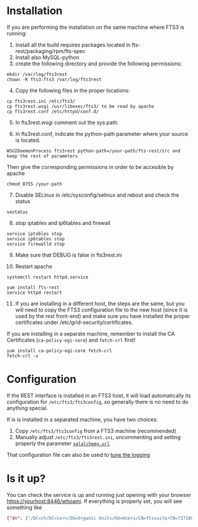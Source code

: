 Installation
============
If you are performing the installation on the same machine where FTS3 is running:

1. Install all the build requires packages located in fts-rest/packaging/rpm/fts-spec
2. Install also MySQL-python
3. create the following directory and provide the following permissions: 
```
mkdir /var/log/fts3rest
chown -R fts3:fts3 /var/log/fts3rest
```

4. Copy the following files in the proper locations:
```
cp fts3rest.ini /etc/fts3/
cp fts3rest.wsgi /usr/libexec/fts3/ to be read by apache
cp fts3rest.conf /etc/httpd/conf.d/
```

5. In fts3rest.wsgi comment out the sys.path.

6. In fts3rest.conf, indicate the python-path parameter where your source is located.
```
WSGIDaemonProcess fts3rest python-path=/your-path/fts-rest/src and keep the rest of parameters
```
Then give the corresponding permissions in order to be accesible by apache

```
chmod 0755 /your-path
```

7. Disable SELinux in /etc/sysconfig/selinux and reboot and check the status 
```
sestatus
```

8. stop iptables and ip6tables and firewall

```
service iptables stop
service ip6tables stop
service firewalld stop
```

9. Make sure that DEBUG is false in fts3rest.ini

10. Restart apache
```
systemctl restart httpd.service
```

```
yum install fts-rest
service httpd restart
```

11. If you are installing in a different host, the steps are the same, but you will need to copy the FTS3 configuration file to the new host (since it is used by the rest front-end) and make sure you have installed the proper certificates under /etc/grid-security/certificates.

If you are installing in a separate machine, remember to install the CA Certificates (`ca-policy-egi-core`) and `fetch-crl` first!

```
yum install ca-policy-egi-core fetch-crl
fetch-crl -v
```

Configuration
=============
If the REST interface is installed in an FTS3 host, it will load automatically its configuration for `/etc/fts3/fts3config`, so generally there is no need to do anything special.

If is is installed in a separated machine, you have two choices:

1. Copy `/etc/fts3/fts3config` from a FTS3 machine (recommended)
1. Manually adjust `/etc/fts3/fts3rest.ini`, uncommenting and setting properly the parameter [`sqlalchemy.url`](http://docs.sqlalchemy.org/en/rel_0_9/core/engines.html#database-urls)

That configuration file can also be used to [tune the logging](http://pylonsbook.com/en/1.1/logging.html#introducing-logging-configuration)

Is it up?
=========
You can check the service is up and running just opening with your browser <https://yourhost:8446/whoami>. If everything is properly set, you will see something like

```json
{"dn": ["/DC=ch/DC=cern/OU=Organic Units/OU=Users/CN=ftssuite/CN=737188/CN=Robot: fts3 testsuite"], "vos_id": ["363cb54e-b3c2-51f1-8d97-82464d0b1546"], "roles": [], "delegation_id": "bb33e23d77bcf67f", "user_dn": "/DC=ch/DC=cern/OU=Organic Units/OU=Users/CN=ftssuite/CN=737188/CN=Robot: fts3 testsuite", "level": {"transfer": "vo"}, "is_root": false, "base_id": "01874efb-4735-4595-bc9c-591aef8240c9", "vos": ["ftssuite@cern.ch"], "voms_cred": [], "method": "certificate"}
```
